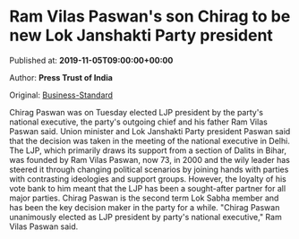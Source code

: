 
# Ram Vilas Paswan's son Chirag to be new Lok Janshakti Party president

Published at: **2019-11-05T09:00:00+00:00**

Author: **Press Trust of India**

Original: [Business-Standard](https://www.business-standard.com/article/pti-stories/chirag-paswan-elected-ljp-president-119110500805_1.html)

Chirag Paswan was on Tuesday elected LJP president by the party's national executive, the party's outgoing chief and his father Ram Vilas Paswan said.
Union minister and Lok Janshakti Party president Paswan said that the decision was taken in the meeting of the national executive in Delhi.
The LJP, which primarily draws its support from a section of Dalits in Bihar, was founded by Ram Vilas Paswan, now 73, in 2000 and the wily leader has steered it through changing political scenarios by joining hands with parties with contrasting ideologies and support groups.
However, the loyalty of his vote bank to him meant that the LJP has been a sought-after partner for all major parties.
Chirag Paswan is the second term Lok Sabha member and has been the key decision maker in the party for a while.
"Chirag Paswan unanimously elected as LJP president by party's national executive," Ram Vilas Paswan said.
